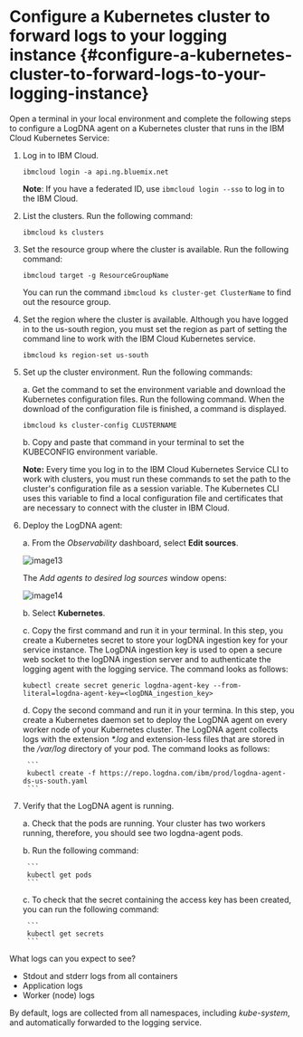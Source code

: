 # Configure a Kubernetes cluster to forward logs to your logging instance {#configure-a-kubernetes-cluster-to-forward-logs-to-your-logging-instance}

Open a terminal in your local environment and complete the following steps to configure a LogDNA agent on a Kubernetes cluster that runs in the IBM Cloud Kubernetes Service:

1. Log in to IBM Cloud.

    ```
    ibmcloud login -a api.ng.bluemix.net
    ```

    **Note**: If you have a federated ID, use `ibmcloud login --sso` to log in to the IBM Cloud.

2. List the clusters. Run the following command:

    ```
    ibmcloud ks clusters
    ```

3. Set the resource group where the cluster is available. Run the following command:

    ```
    ibmcloud target -g ResourceGroupName
    ```

    You can run the command `ibmcloud ks cluster-get ClusterName` to find out the resource group.

4. Set the region where the cluster is available. Although you have logged in to the us-south region, you must set the region as part of setting the command line to work with the IBM Cloud Kubernetes service.

    ```
    ibmcloud ks region-set us-south
    ```

5. Set up the cluster environment. Run the following commands:
    
    a.  Get the command to set the environment variable and download the Kubernetes configuration files. Run the following command. When the download of the configuration file is finished, a command is displayed.

    ```
    ibmcloud ks cluster-config CLUSTERNAME
    ```

    b.  Copy and paste that command in your terminal to set the KUBECONFIG environment variable.

    **Note:** Every time you log in to the IBM Cloud Kubernetes Service CLI to work with clusters, you must run these commands to set the path to the cluster&#039;s configuration file as a session variable. The Kubernetes CLI uses this variable to find a local configuration file and certificates that are necessary to connect with the cluster in IBM Cloud.

6. Deploy the LogDNA agent:
    
    a.  From the _Observability_ dashboard, select **Edit sources**.

    ![image13](../images/logdna_img13.png)

    The _Add agents to desired log sources_ window opens:

    ![image14](../images/logdna_img14.png)

    b.  Select **Kubernetes**.

    c.  Copy the first command and run it in your terminal. In this step, you create a Kubernetes secret to store your logDNA ingestion key for your service instance. The LogDNA ingestion key is used to open a secure web socket to the logDNA ingestion server and to authenticate the logging agent with the logging service. The command looks as follows:

    ```
    kubectl create secret generic logdna-agent-key --from-literal=logdna-agent-key=<logDNA_ingestion_key>
    ```

    d.  Copy the second command and run it in your termina. In this step, you create a Kubernetes daemon set to deploy the LogDNA agent on every worker node of your Kubernetes cluster. The LogDNA agent collects logs with the extension _*.log_ and extension-less files that are stored in the _/var/log_ directory of your pod. The command looks as follows:

        ```
        kubectl create -f https://repo.logdna.com/ibm/prod/logdna-agent-ds-us-south.yaml
        ```

7. Verify that the LogDNA agent is running.
    
    a.  Check that the pods are running. Your cluster has two workers running, therefore, you should see two logdna-agent pods.
    
    b.  Run the following command:

        ```
        kubectl get pods
        ```

    c.  To check that the secret containing the access key has been created, you can run the following command:

        ```
        kubectl get secrets
        ```

What logs can you expect to see?

*   Stdout and stderr logs from all containers
*   Application logs
*   Worker (node) logs

By default, logs are collected from all namespaces, including _kube-system_, and automatically forwarded to the logging service.

